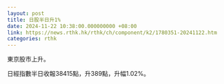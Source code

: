 ```yaml
---
layout: post
title: 日股半日升1%
date: 2024-11-22 10:38:00.000000000 +08:00
link: https://news.rthk.hk/rthk/ch/component/k2/1780351-20241122.htm
categories: rthk
---
```


東京股市上升。

日經指數半日收報38415點，升389點，升幅1.02%。
